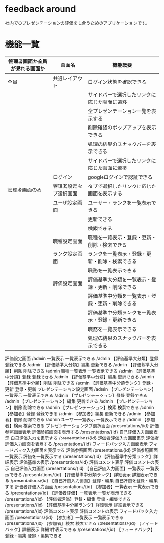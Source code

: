 # feedback around
社内でのプレゼンテーションの評価をし合うためのアプリケーションです。

# 機能一覧
  | 管理者画面か全員が見れる画面か  | 画面名 | 機能概要 |
  | ------------- | ------------- | ------------- |
  | 全員  | 共通レイアウト  |  ログイン状態を確認できる |
  |   |   |  サイドバーで選択したリンクに応じた画面に遷移 |
  |   |   |  全プレゼンテーション一覧を表示する |
  |   |   |  削除確認のポップアップを表示できる |
  |   |   | 処理の結果のスナックバーを表示できる  |
  |   |   |  サイドバーで選択したリンクに応じた画面に遷移 |
  |   | ログイン  | googleログインで認証できる  |
  | 管理者画面のみ  | 管理者設定タブ選択画面  |  タブで選択したリンクに応じた画面を表示する |
  |   |  ユーザ設定画面 |  ユーザー・ランクを一覧表示できる |
  |   |   | 更新できる  |
  |   |   | 検索できる  |
  |   | 職種設定画面  | 職種を一覧表示・登録・更新・削除・検索できる  |
  |   | ランク設定画面  | ランクを一覧表示・登録・更新・削除・検索できる  |
  |   |   |  職務を一覧表示できる  |
  |   | 評価設定画面  | 評価基準大分類を一覧表示・登録・更新・削除できる   |
  |   |   | 評価基準中分類を一覧表示・登録・更新・削除できる  |
  |   |   | 評価基準中分類ランクを一覧表示・登録・更新できる  |
  |   |   | 職務を一覧表示できる  |
  |   |   | 処理の結果のスナックバーを表示できる  |


評価設定画面	/admin	一覧表示	一覧表示できる
	/admin	【評価基準大分類】登録	登録できる
	/admin	【評価基準大分類】編集	更新できる
	/admin	【評価基準大分類】削除	削除できる
	/admin	職種一覧表示	一覧表示できる
	/admin	【評価基準中分類】登録	登録できる
	/admin	【評価基準中分類】編集	更新できる
	/admin	【評価基準中分類】削除	削除できる
	/admin	【評価基準中分類ランク】登録・更新	登録・更新
プレゼンテーション設定画面	/admin	【プレゼンテーション】一覧表示	一覧表示できる
	/admin	【プレゼンテーション】登録	登録できる
	/admin	【プレゼンテーション】編集	更新できる
	/admin	【プレゼンテーション】削除	削除できる
	/admin	【プレゼンテーション】検索	検索できる
	/admin	【参加者】登録	登録できる
	/admin	【参加者】編集	更新できる
	/admin	【参加者】削除	削除できる
	/admin	ユーザー一覧表示	一覧表示できる
	/admin	【参加者】検索	検索できる
プレゼンテーションタブ選択画面	/presentations/{id}	評価参照画面表示	評価参照画面を表示する
	/presentations/{id}	自己評価入力画面表示	自己評価入力を表示する
	/presentations/{id}	評価者評価入力画面表示	評価者評価入力画面を表示する
	/presentations/{id}	フィードバック入力画面表示	フィードバック入力画面を表示する
評価参照画面	/presentations/{id}	評価参照画面一覧表示	評価を一覧表示する
	/presentations/{id}	【評価基準中分類ランク】詳細表示	評価基準の表示
	/presentations/{id}	評価コメント表示	評価コメントの表示
自己評価入力画面	/presentations/{id}	【自己評価入力画面】一覧表示	一覧表示できる
	/presentations/{id}	【評価基準中分類ランク】詳細表示	詳細表示できる
	/presentations/{id}	【自己評価入力画面】登録・編集	自己評価を登録・編集する
評価者評価入力画面	/presentations/{id}	【参加者】一覧表示	一覧表示できる
	/presentations/{id}	【評価者評価】一覧表示	一覧が表示できる
	/presentations/{id}	【評価者評価】登録・編集	登録・編集できる
	/presentations/{id}	【評価基準中分類ランク】詳細表示	詳細表示できる
	/presentations/{id}	評価コメント表示	評価コメントの表示
フィードバック入力画面	/presentations/{id}	【参加者】一覧表示	一覧表示できる
	/presentations/{id}	【参加者】検索	検索できる
	/presentations/{id}	【フィードバック】詳細表示	詳細1件表示できる
	/presentations/{id}	【フィードバック】登録・編集	登録・編集できる

